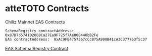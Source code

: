 # atteTOTO Contracts

Chiliz Mainnet EAS Contracts

```
SchemaRegistry contractAddress:  0x87D7b574102068Ca27Ea9F725f7Ae800440bB2Fe 
EAS contractAddress:  0xAC9FE4757367cCc875A990B41cA3C377763f5c37
```

[EAS Schema Registry Contract](https://scan.chiliz.com/address/0x87D7b574102068Ca27Ea9F725f7Ae800440bB2Fe/transactions)